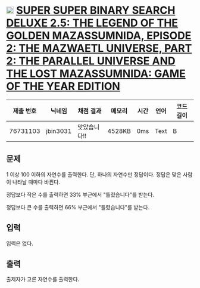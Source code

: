 # <img width="20px"  src="https://d2gd6pc034wcta.cloudfront.net/tier/-1.svg" class="solvedac-tier"> [SUPER SUPER BINARY SEARCH DELUXE 2.5: THE LEGEND OF THE GOLDEN MAZASSUMNIDA, EPISODE 2: THE MAZWAETL UNIVERSE, PART 2: THE PARALLEL UNIVERSE AND THE LOST MAZASSUMNIDA: GAME OF THE YEAR EDITION](https://www.acmicpc.net/problem/15641) 

| 제출 번호 | 닉네임 | 채점 결과 | 메모리 | 시간 | 언어 | 코드 길이 |
|---|---|---|---|---|---|---|
|76731103|jbin3031|맞았습니다!! |4528KB|0ms|Text|B|

## 문제
<p>1 이상 100 이하의 자연수를 출력한다. 단, 하나의 자연수만 정답이다. 정답은 맞은 사람이 나타날 때마다 바뀐다.</p>

<p>정답보다 작은 수를 출력하면 33% 부근에서 "틀렸습니다"를 받는다.</p>

<p>정답보다 큰 수를 출력하면 66% 부근에서 "틀렸습니다"를 받는다.</p>

## 입력
<p>입력은 없다.</p>

## 출력
<p>출제자가 고른 자연수를 출력한다.</p>

